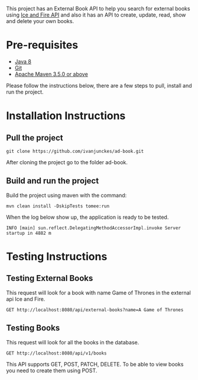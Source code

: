This project has an External Book API to help you search for external books using [Ice and Fire API](https://anapioficeandfire.com/Documentation#books) and also it has an API to create, update, read, show and delete your own books.

# Pre-requisites 
- [Java 8](https://www.oracle.com/technetwork/pt/java/javase/downloads/jdk8-downloads-2133151.html)
- [Git](https://git-scm.com/)
- [Apache Maven 3.5.0 or above](https://maven.apache.org/download.cgi)

Please follow the instructions below, there are a few steps to pull, install and run the project. 

# Installation Instructions

## Pull the project
```
git clone https://github.com/ivanjunckes/ad-book.git
```
After cloning the project go to the folder ad-book.

## Build and run the project
Build the project using maven with the command:
``` 
mvn clean install -DskipTests tomee:run
```

When the log below show up, the application is ready to be tested.
```
INFO [main] sun.reflect.DelegatingMethodAccessorImpl.invoke Server startup in 4882 m
```

# Testing Instructions

## Testing External Books
This request will look for a book with name Game of Thrones in the external api Ice and Fire.
```
GET http://localhost:8080/api/external-books?name=A Game of Thrones
```

## Testing Books
This request will look for all the books in the database. 
```
GET http://localhost:8080/api/v1/books
```

This API supports GET, POST, PATCH, DELETE. To be able to view books you need to create them using POST.


